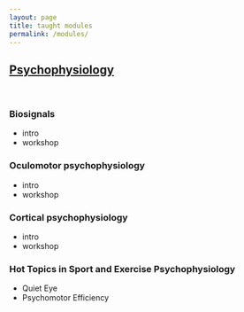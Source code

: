 ```yaml
---
layout: page
title: taught modules
permalink: /modules/
---
```



## [Psychophysiology](http://germanogallicchio.github.io/JXH3089/)

<br>

### Biosignals
  - intro
  - workshop

### Oculomotor psychophysiology
  - intro
  - workshop

### Cortical psychophysiology
  - intro
  - workshop

### Hot Topics in Sport and Exercise Psychophysiology
  - Quiet Eye
  - Psychomotor Efficiency
